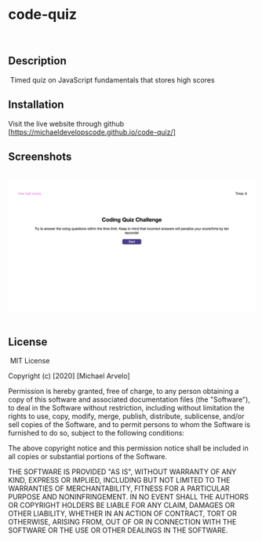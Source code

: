 # code-quiz
​
## Description 
​
Timed quiz on JavaScript fundamentals that stores high scores
​​
​
## Installation

​Visit the live website through github [https://michaeldevelopscode.github.io/code-quiz/]
​
## Screenshots 
​ ![Webpage Screenshot](./assets/images/screenshot.png)
​
​
​
## License
​
MIT License

Copyright (c) [2020] [Michael Arvelo]

Permission is hereby granted, free of charge, to any person obtaining a copy
of this software and associated documentation files (the "Software"), to deal
in the Software without restriction, including without limitation the rights
to use, copy, modify, merge, publish, distribute, sublicense, and/or sell
copies of the Software, and to permit persons to whom the Software is
furnished to do so, subject to the following conditions:

The above copyright notice and this permission notice shall be included in all
copies or substantial portions of the Software.

THE SOFTWARE IS PROVIDED "AS IS", WITHOUT WARRANTY OF ANY KIND, EXPRESS OR
IMPLIED, INCLUDING BUT NOT LIMITED TO THE WARRANTIES OF MERCHANTABILITY,
FITNESS FOR A PARTICULAR PURPOSE AND NONINFRINGEMENT. IN NO EVENT SHALL THE
AUTHORS OR COPYRIGHT HOLDERS BE LIABLE FOR ANY CLAIM, DAMAGES OR OTHER
LIABILITY, WHETHER IN AN ACTION OF CONTRACT, TORT OR OTHERWISE, ARISING FROM,
OUT OF OR IN CONNECTION WITH THE SOFTWARE OR THE USE OR OTHER DEALINGS IN THE
SOFTWARE.
​
​
